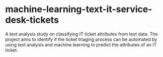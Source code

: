 # machine-learning-text-it-service-desk-tickets
A text analysis study on classifying IT ticket attributes from text data. The project aims to identify if the ticket triaging process can be automated by using text analysis and machine learning to predict the attributes of an IT ticket.   

